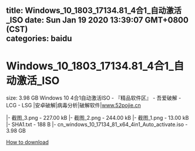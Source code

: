 
title: Windows_10_1803_17134.81_4合1_自动激活_ISO
date: Sun Jan 19 2020 13:39:07 GMT+0800 (CST)    
categories: baidu
---

# Windows_10_1803_17134.81_4合1_自动激活_ISO
size: 3.98 GB
 Windows 10 4合1自动激活ISO - 『精品软件区』 - 吾爱破解 - LCG - LSG |安卓破解|病毒分析|破解软件|www.52pojie.cn
 
|- 截图_3.png - 227.00 kB
|- 截图_2.png - 244.00 kB
|- 截图_1.png - 13.00 kB
|- SHA1.txt - 188 B
|- cn_windows_10_17134_81_x64_4in1_Auto_activate.iso - 3.98 GB

[How to download](https://bpcam.bemobtrk.com/go/2ceec3aa-1ca2-46d6-b9ff-aaa5c184517c?jno=4547)
